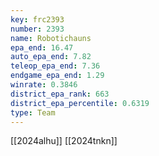 ```yaml
---
key: frc2393
number: 2393
name: Robotichauns
epa_end: 16.47
auto_epa_end: 7.82
teleop_epa_end: 7.36
endgame_epa_end: 1.29
winrate: 0.3846
district_epa_rank: 663
district_epa_percentile: 0.6319
type: Team
---
```

[[2024alhu]]
[[2024tnkn]]
